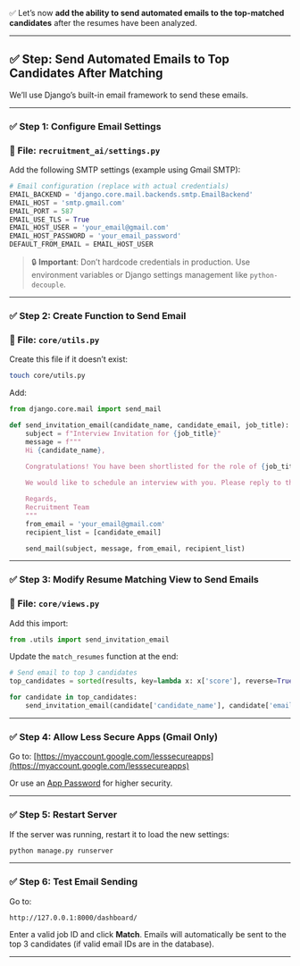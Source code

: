 ✅ Let’s now **add the ability to send automated emails to the top-matched candidates** after the resumes have been analyzed.

---

## ✅ Step: Send Automated Emails to Top Candidates After Matching

We’ll use Django’s built-in email framework to send these emails.

---

### ✅ Step 1: Configure Email Settings

### 📄 File: `recruitment_ai/settings.py`

Add the following SMTP settings (example using Gmail SMTP):

```python
# Email configuration (replace with actual credentials)
EMAIL_BACKEND = 'django.core.mail.backends.smtp.EmailBackend'
EMAIL_HOST = 'smtp.gmail.com'
EMAIL_PORT = 587
EMAIL_USE_TLS = True
EMAIL_HOST_USER = 'your_email@gmail.com'
EMAIL_HOST_PASSWORD = 'your_email_password'
DEFAULT_FROM_EMAIL = EMAIL_HOST_USER
```

> 🔒 **Important**: Don’t hardcode credentials in production. Use environment variables or Django settings management like `python-decouple`.

---

### ✅ Step 2: Create Function to Send Email

### 📄 File: `core/utils.py`

Create this file if it doesn’t exist:

```bash
touch core/utils.py
```

Add:

```python
from django.core.mail import send_mail

def send_invitation_email(candidate_name, candidate_email, job_title):
    subject = f"Interview Invitation for {job_title}"
    message = f"""
    Hi {candidate_name},

    Congratulations! You have been shortlisted for the role of {job_title}.
    
    We would like to schedule an interview with you. Please reply to this email with your availability.

    Regards,
    Recruitment Team
    """
    from_email = 'your_email@gmail.com'
    recipient_list = [candidate_email]

    send_mail(subject, message, from_email, recipient_list)
```

---

### ✅ Step 3: Modify Resume Matching View to Send Emails

### 📄 File: `core/views.py`

Add this import:

```python
from .utils import send_invitation_email
```

Update the `match_resumes` function at the end:

```python
# Send email to top 3 candidates
top_candidates = sorted(results, key=lambda x: x['score'], reverse=True)[:3]

for candidate in top_candidates:
    send_invitation_email(candidate['candidate_name'], candidate['email'], job.title)
```

---

### ✅ Step 4: Allow Less Secure Apps (Gmail Only)

Go to: [https://myaccount.google.com/lesssecureapps](https://myaccount.google.com/lesssecureapps)

Or use an [App Password](https://support.google.com/accounts/answer/185833?hl=en) for higher security.

---

### ✅ Step 5: Restart Server

If the server was running, restart it to load the new settings:

```bash
python manage.py runserver
```

---

### ✅ Step 6: Test Email Sending

Go to:

```
http://127.0.0.1:8000/dashboard/
```

Enter a valid job ID and click **Match**. Emails will automatically be sent to the top 3 candidates (if valid email IDs are in the database).

---
